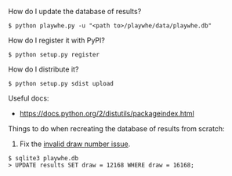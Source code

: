 How do I update the database of results?

    $ python playwhe.py -u "<path to>/playwhe/data/playwhe.db"

How do I register it with PyPI?

    $ python setup.py register

How do I distribute it?

    $ python setup.py sdist upload

Useful docs:

- https://docs.python.org/2/distutils/packageindex.html

Things to do when recreating the database of results from scratch:

1. Fix the [invalid draw number issue](https://bitbucket.org/dwaynecrooks/playwhe-restapi/issues/2/invalid-draw-number-in-data).

  ```
  $ sqlite3 playwhe.db
  > UPDATE results SET draw = 12168 WHERE draw = 16168;
  ```

